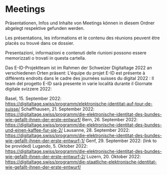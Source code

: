 # Meetings
Präsentationen, Infos und Inhalte von Meetings können in diesem Ordner abgelegt respektive gefunden werden.

Les présentations, les informations et le contenu des réunions peuvent être placés ou trouvé dans ce dossier.

Presentazioni, informazioni e contenuti delle riunioni possono essere memorizzati o trovati in questa cartella.

Das E-ID-Projektteam ist im Rahmen der Schweizer Digitaltage 2022 an verschiedenen Orten präsent:
L'équipe du projet E-ID est présente à différents endroits dans le cadre des journées suisses du digital 2022 :
Il team del progetto E-ID sarà presente in varie località durante il Giornate digitale svizzere 2022:

Basel, 15. September 2022: https://digitaltage.swiss/programm/elektronische-identitat-auf-tour-de-suisse/
Schaffhausen, 21. September 2022: https://digitaltage.swiss/programm/die-elektronische-identitat-des-bundes-wie-gefallt-ihnen-der-erste-entwurf/
Bern, 26. September 2022: https://digitaltage.swiss/programm/die-elektronische-identitat-des-bundes-und-einen-kaffee-fur-sie-2/
Lausanne, 28. September 2022: https://digitaltage.swiss/programm/die-elektronische-identitat-des-bundes-wie-gefallt-ihnen-der-erste-entwurf-1/
Genf, 29. September 2022: (link to be provided)
Lugando, 5. Oktober 2022: https://digitaltage.swiss/programm/die-elektronische-identitat-des-bundes-wie-gefallt-ihnen-der-erste-entwurf-2/
Luzern, 20. Oktober 2022: https://digitaltage.swiss/programm/die-staatliche-elektronische-identitat-wie-gefallt-ihnen-der-erste-entwurf/
